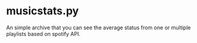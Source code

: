 # musicstats.py
An simple archive that you can see the average status from one or multiple playlists based on spotify API.
